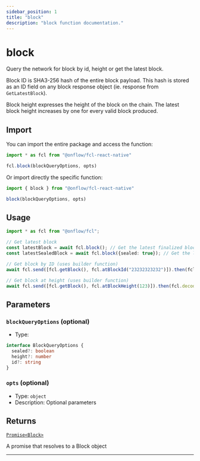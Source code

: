 ```yaml
---
sidebar_position: 1
title: "block"
description: "block function documentation."
---
```


<!-- THIS DOCUMENT IS AUTO-GENERATED FROM [onflow/fcl-react-native/../sdk/src/block/block.ts](https://github.com/onflow/fcl-js/tree/master/packages/fcl-react-native/../sdk/src/block/block.ts). DO NOT EDIT MANUALLY -->

# block

Query the network for block by id, height or get the latest block.

Block ID is SHA3-256 hash of the entire block payload. This hash is stored as an ID field on any block response object (ie. response from `GetLatestBlock`).

Block height expresses the height of the block on the chain. The latest block height increases by one for every valid block produced.

## Import

You can import the entire package and access the function:

```typescript
import * as fcl from "@onflow/fcl-react-native"

fcl.block(blockQueryOptions, opts)
```

Or import directly the specific function:

```typescript
import { block } from "@onflow/fcl-react-native"

block(blockQueryOptions, opts)
```

## Usage

```typescript
import * as fcl from "@onflow/fcl";

// Get latest block
const latestBlock = await fcl.block(); // Get the latest finalized block
const latestSealedBlock = await fcl.block({sealed: true}); // Get the latest sealed block

// Get block by ID (uses builder function)
await fcl.send([fcl.getBlock(), fcl.atBlockId("23232323232")]).then(fcl.decode);

// Get block at height (uses builder function)
await fcl.send([fcl.getBlock(), fcl.atBlockHeight(123)]).then(fcl.decode)
```

## Parameters

### `blockQueryOptions` (optional)


- Type: 
```typescript
interface BlockQueryOptions {
  sealed?: boolean
  height?: number
  id?: string
}
```

### `opts` (optional)


- Type: `object`
- Description: Optional parameters


## Returns

[`Promise<Block>`](../types#block)


A promise that resolves to a Block object

---